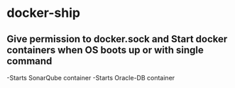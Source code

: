 # docker-ship
Give permission to docker.sock and Start docker containers when OS boots up or with single command 
-----------------------------------------------------------------------------------------------------
-Starts SonarQube container
-Starts Oracle-DB container
